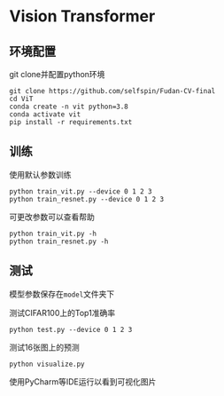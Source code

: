 # Vision Transformer

## 环境配置

git clone并配置python环境

```shell
git clone https://github.com/selfspin/Fudan-CV-final
cd ViT
conda create -n vit python=3.8
conda activate vit
pip install -r requirements.txt
```

## 训练

使用默认参数训练

```shell
python train_vit.py --device 0 1 2 3
python train_resnet.py --device 0 1 2 3
```

可更改参数可以查看帮助

```shell
python train_vit.py -h
python train_resnet.py -h
```

## 测试

模型参数保存在`model`文件夹下

测试CIFAR100上的Top1准确率

```shell
python test.py --device 0 1 2 3
```

测试16张图上的预测

```shell
python visualize.py
```

使用PyCharm等IDE运行以看到可视化图片

